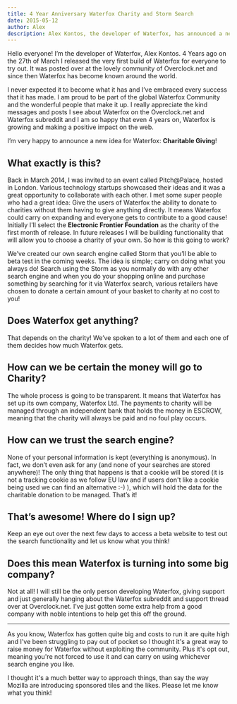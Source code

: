 ```yaml
---
title: 4 Year Anniversary Waterfox Charity and Storm Search
date: 2015-05-12
author: Alex
description: Alex Kontos, the developer of Waterfox, has announced a new idea for the platform - Charitable Giving.
---
```


Hello everyone! I’m the developer of Waterfox, Alex Kontos. 4 Years ago on the 27th of March I released the very first build of Waterfox for everyone to try out. It was posted over at the lovely community of Overclock.net and since then Waterfox has become known around the world.

I never expected it to become what it has and I’ve embraced every success that it has made. I am proud to be part of the global Waterfox Community and the wonderful people that make it up. I really appreciate the kind messages and posts I see about Waterfox on the Overclock.net and Waterfox subreddit and I am so happy that even 4 years on, Waterfox is growing and making a positive impact on the web.

I’m very happy to announce a new idea for Waterfox: **Charitable Giving**!

## What exactly is this?

Back in March 2014, I was invited to an event called Pitch@Palace, hosted in London. Various technology startups showcased their ideas and it was a great opportunity to collaborate with each other. I met some super people who had a great idea: Give the users of Waterfox the ability to donate to charities without them having to give anything directly. It means Waterfox could carry on expanding and everyone gets to contribute to a good cause! Initially I'll select the **Electronic Frontier Foundation** as the charity of the first month of release. In future releases I will be building functionality that will allow you to choose a charity of your own.
So how is this going to work?

We’ve created our own search engine called Storm that you’ll be able to beta test in the coming weeks. The idea is simple; carry on doing what you always do! Search using the Storm as you normally do with any other search engine and when you do your shopping online and purchase something by searching for it via Waterfox search, various retailers have chosen to donate a certain amount of your basket to charity at no cost to you!

## Does Waterfox get anything?

That depends on the charity! We’ve spoken to a lot of them and each one of them decides how much Waterfox gets.

## How can we be certain the money will go to Charity?

The whole process is going to be transparent. It means that Waterfox has set up its own company, Waterfox Ltd. The payments to charity will be managed through an independent bank that holds the money in ESCROW, meaning that the charity will always be paid and no foul play occurs.

## How can we trust the search engine?

None of your personal information is kept (everything is anonymous). In fact, we don’t even ask for any (and none of your searches are stored anywhere)! The only thing that happens is that a cookie will be stored (it is not a tracking cookie as we follow EU law and if users don't like a cookie being used we can find an alternative :-) ), which will hold the data for the charitable donation to be managed. That’s it!

## That’s awesome! Where do I sign up?

Keep an eye out over the next few days to access a beta website to test out the search functionality and let us know what you think!

## Does this mean Waterfox is turning into some big company?

Not at all! I will still be the only person developing Waterfox, giving support and just generally hanging about the Waterfox subreddit and support thread over at Overclock.net. I’ve just gotten some extra help from a good company with noble intentions to help get this off the ground.

---

As you know, Waterfox has gotten quite big and costs to run it are quite high and I've been struggling to pay out of pocket so I thought it's a great way to raise money for Waterfox without exploiting the community. Plus it's opt out, meaning you're not forced to use it and can carry on using whichever search engine you like.

I thought it's a much better way to approach things, than say the way Mozilla are introducing sponsored tiles and the likes. Please let me know what you think!
